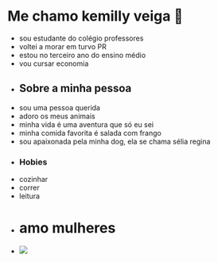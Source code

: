 # Me chamo kemilly veiga 🐻
- sou estudante do colégio professores
- voltei a morar em turvo PR
- estou no terceiro ano do ensino médio
- vou cursar economia 
- ## Sobre a minha pessoa
- sou uma pessoa querida
- adoro os meus animais
- minha vida é uma aventura que só eu sei
- minha comida favorita é salada com frango
- sou apaixonada pela minha dog, ela se chama sélia regina 
- ### Hobies
- cozinhar
- correr
- leitura
- # amo mulheres
-  ![](https://encrypted-tbn0.gstatic.com/images?q=tbn:ANd9GcRuKKv42aKIyuBz3l7OXOI57X5-OdvHUy-Q8g&s)

